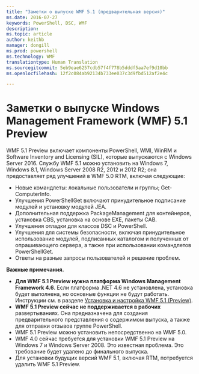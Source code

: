 ```yaml
---
title: "Заметки о выпуске WMF 5.1 (предварительная версия)"
ms.date: 2016-07-27
keywords: PowerShell, DSC, WMF
description: 
ms.topic: article
author: keithb
manager: dongill
ms.prod: powershell
ms.technology: WMF
translationtype: Human Translation
ms.sourcegitcommit: 5eb9eae6257cdb57f4f778b5dddf5aa7ef9d10bb
ms.openlocfilehash: 12f2c084ab92134b733ee037c3d9fbd512af2e4c

---
```


# Заметки о выпуске Windows Management Framework (WMF) 5.1 Preview #

WMF 5.1 Preview включает компоненты PowerShell, WMI, WinRM и Software Inventory and Licensing (SIL), которые выпускаются с Windows Server 2016. Службу WMF 5.1 можно установить на Windows 7, Windows 8.1, Windows Server 2008 R2, 2012 и 2012 R2; она предоставляет ряд улучшений в WMF 5.0 RTM, включая следующие:

- Новые командлеты: локальные пользователи и группы; Get-ComputerInfo.
- Улучшения PowerShellGet включают принудительное подписание модулей и установку модулей JEA.
- Дополнительная поддержка PackageManagement для контейнеров, установка CBS, установка на основе EXE, пакеты CAB.
- Улучшения отладки для классов DSC и PowerShell.
- Улучшения для системы безопасности, включая принудительное использование модулей, подписанных каталогом и полученных от опрашивающего сервера, а также при использовании командлетов PowerShellGet.
- Ответы на разные запросы пользователей и решение проблем.

**Важные примечания.**

- **Для WMF 5.1 Preview нужна платформа Windows Management Framework 4.6**. Если платформа .NET 4.6 не установлена, установка будет выполнена, но основные функции не будут работать. Инструкции см. в разделе [Установка и настройка WMF 5.1 (Preview)](https://msdn.microsoft.com/en-us/powershell/wmf/5.1/install-configure). 
- **WMF 5.1 Preview сейчас не поддерживается в рабочих** развертываниях. Она предназначена для создания предварительного представления о содержимом выпуска, а также для отправки отзывов группе PowerShell.
- WMF 5.1 Preview можно установить непосредственно на WMF 5.0.
- WMF 4.0 сейчас требуется для установки WMF 5.1 Preview на Windows 7 и Windows Server 2008. Это известная проблема. Это требование будет удалено до финального выпуска.
- Для установки будущих версий WMF 5.1, включая RTM, потребуется удалить WMF 5.1 Preview.



<!--HONumber=Jul16_HO5-->


